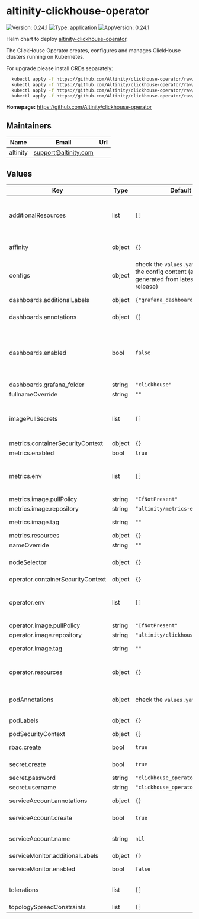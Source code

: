 # altinity-clickhouse-operator

![Version: 0.24.1](https://img.shields.io/badge/Version-0.24.1-informational?style=flat-square) ![Type: application](https://img.shields.io/badge/Type-application-informational?style=flat-square) ![AppVersion: 0.24.1](https://img.shields.io/badge/AppVersion-0.24.1-informational?style=flat-square)

Helm chart to deploy [altinity-clickhouse-operator](https://github.com/Altinity/clickhouse-operator).

The ClickHouse Operator creates, configures and manages ClickHouse clusters running on Kubernetes.

For upgrade please install CRDs separately:
```bash
  kubectl apply -f https://github.com/Altinity/clickhouse-operator/raw/master/deploy/helm/clickhouse-operator/crds/CustomResourceDefinition-clickhouseinstallations.clickhouse.altinity.com.yaml
  kubectl apply -f https://github.com/Altinity/clickhouse-operator/raw/master/deploy/helm/clickhouse-operator/crds/CustomResourceDefinition-clickhouseinstallationtemplates.clickhouse.altinity.com.yaml
  kubectl apply -f https://github.com/Altinity/clickhouse-operator/raw/master/deploy/helm/clickhouse-operator/crds/CustomResourceDefinition-clickhouseoperatorconfigurations.clickhouse.altinity.com.yaml
  kubectl apply -f https://github.com/Altinity/clickhouse-operator/raw/master/deploy/helm/clickhouse-operator/crds/CustomResourceDefinition-clickhousekeeperinstallations.clickhouse-keeper.altinity.com.yaml
```

**Homepage:** <https://github.com/Altinity/clickhouse-operator>

## Maintainers

| Name | Email | Url |
| ---- | ------ | --- |
| altinity | <support@altinity.com> |  |

## Values

| Key | Type | Default | Description |
|-----|------|---------|-------------|
| additionalResources | list | `[]` | list of additional resources to create (processed via `tpl` function), useful for create ClickHouse clusters together with clickhouse-operator. check `kubectl explain chi` for details |
| affinity | object | `{}` | affinity for scheduler pod assignment, check `kubectl explain pod.spec.affinity` for details |
| configs | object | check the `values.yaml` file for the config content (auto-generated from latest operator release) | clickhouse operator configs |
| dashboards.additionalLabels | object | `{"grafana_dashboard":""}` | labels to add to a secret with dashboards |
| dashboards.annotations | object | `{}` | annotations to add to a secret with dashboards |
| dashboards.enabled | bool | `false` | provision grafana dashboards as configMaps (can be synced by grafana dashboards sidecar https://github.com/grafana/helm-charts/blob/grafana-8.3.4/charts/grafana/values.yaml#L778 ) |
| dashboards.grafana_folder | string | `"clickhouse"` |  |
| fullnameOverride | string | `""` | full name of the chart. |
| imagePullSecrets | list | `[]` | image pull secret for private images in clickhouse-operator pod possible value format `[{"name":"your-secret-name"}]`, check `kubectl explain pod.spec.imagePullSecrets` for details |
| metrics.containerSecurityContext | object | `{}` |  |
| metrics.enabled | bool | `true` |  |
| metrics.env | list | `[]` | additional environment variables for the deployment of metrics-exporter containers possible format value `[{"name": "SAMPLE", "value": "text"}]` |
| metrics.image.pullPolicy | string | `"IfNotPresent"` | image pull policy |
| metrics.image.repository | string | `"altinity/metrics-exporter"` | image repository |
| metrics.image.tag | string | `""` | image tag (chart's appVersion value will be used if not set) |
| metrics.resources | object | `{}` | custom resource configuration |
| nameOverride | string | `""` | override name of the chart |
| nodeSelector | object | `{}` | node for scheduler pod assignment, check `kubectl explain pod.spec.nodeSelector` for details |
| operator.containerSecurityContext | object | `{}` |  |
| operator.env | list | `[]` | additional environment variables for the clickhouse-operator container in deployment possible format value `[{"name": "SAMPLE", "value": "text"}]` |
| operator.image.pullPolicy | string | `"IfNotPresent"` | image pull policy |
| operator.image.repository | string | `"altinity/clickhouse-operator"` | image repository |
| operator.image.tag | string | `""` | image tag (chart's appVersion value will be used if not set) |
| operator.resources | object | `{}` | custom resource configuration, check `kubectl explain pod.spec.containers.resources` for details |
| podAnnotations | object | check the `values.yaml` file | annotations to add to the clickhouse-operator pod, check `kubectl explain pod.spec.annotations` for details |
| podLabels | object | `{}` | labels to add to the clickhouse-operator pod |
| podSecurityContext | object | `{}` |  |
| rbac.create | bool | `true` | specifies whether cluster roles and cluster role bindings should be created |
| secret.create | bool | `true` | create a secret with operator credentials |
| secret.password | string | `"clickhouse_operator_password"` | operator credentials password |
| secret.username | string | `"clickhouse_operator"` | operator credentials username |
| serviceAccount.annotations | object | `{}` | annotations to add to the service account |
| serviceAccount.create | bool | `true` | specifies whether a service account should be created |
| serviceAccount.name | string | `nil` | the name of the service account to use; if not set and create is true, a name is generated using the fullname template |
| serviceMonitor.additionalLabels | object | `{}` | additional labels for service monitor |
| serviceMonitor.enabled | bool | `false` | ServiceMonitor Custom resource is created for a [prometheus-operator](https://github.com/prometheus-operator/prometheus-operator) |
| tolerations | list | `[]` | tolerations for scheduler pod assignment, check `kubectl explain pod.spec.tolerations` for details |
| topologySpreadConstraints | list | `[]` |  |

